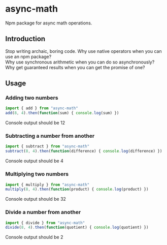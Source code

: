 # async-math
Npm package for async math operations.

## Introduction
Stop writing archaic, boring code.
Why use native operators when you can use an npm package?  
Why use synchronous arithmetic when you can do so asynchronously?  
Why get guaranteed results when you can get the promise of one? 

## Usage

### Adding two numbers
```javascript
import { add } from "async-math"
add(8, 4).then(function(sum) { console.log(sum) })
```
Console output should be 12

### Subtracting a number from another
```javascript
import { subtract } from "async-math"
subtract(8, 4).then(function(difference) { console.log(difference) })
```
Console output should be 4

### Multiplying two numbers
```javascript
import { multiply } from "async-math"
multiply(8, 4).then(function(product) { console.log(product) })
```
Console output should be 32

### Divide a number from another
```javascript
import { divide } from "async-math"
divide(8, 4).then(function(quotient) { console.log(quotient) })
```
Console output should be 2